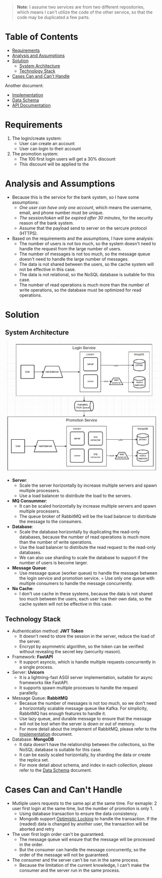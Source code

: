 > **Note**: I assume two services are from two different repositories, which means I can't utilize the code of the other service, so that the code may be duplicated a few parts.

Table of Contents
=================

* [Requirements](#requirements)
* [Analysis and Assumptions](#analysis-and-assumptions)
* [Solution](#solution)
    * [System Architecture](#system-architecture)
    * [Technology Stack](#technology-stack)
* [Cases Can and Can't Handle](#cases-can-and-cant-handle)

Another document:
- [Implementation](docs/implementation.md)
- [Data Schema](docs/data_schema.md)
- [API Documentation](docs/api_documentation.md)

# Requirements
1. The login/create system:
    - User can create an account
    - User can login to their account
2. The promotion system:
    - The 100 first login users will get a 30% discount
    - This discount will be applied to the

# Analysis and Assumptions
- Because this is the service for the bank system, so I have some assumptions:
    - *One user can have only one account*, which means the username, email, and phone number must be unique.
    - *The session/token will be expired after 30 minutes*, for the security reason of the bank system.
    - Assume that the payload send to server on the sercure protocol (HTTPS).
- Based on the requirements and the assumptions, I have some analysis:
    - The number of users is not too much, so the system doesn't need to handle the request from the large number of users.
    - The number of messages is not too much, so the message queue doesn't need to handle the large number of messages.
    - The data is not shared between the users, so the cache system will not be effective in this case.
    - The data is not relational, so the NoSQL database is suitable for this case.
    - The number of read operations is much more than the number of write operations, so the database must be optimized for read operations.
# Solution

## System Architecture
![System Architecture](docs/images/system_diagram.png)
- **Server**:
    - Scale the server horizontally by increase multiple servers and spawn multiple processers.
    - Use a load balancer to distribute the load to the servers.
- **MQ Consummer**:
    - It can be scaled horizontally by increase multiple servers and spawn multiple processers.
    - The queue broker of RabbitMQ will be the load balancer to distribute the message to the consumers.
- **Database**:
    - Scale the database horizontally by duplicating the read-only databases, because the number of read operations is much more than the number of write operations.
    - Use the load balancer to distribute the read request to the read-only databases.
    - We can also use sharding to scale the database to support if the number of users is become larger.
- **Message Queue**:
    - Use message queue (worker queue) to handle the message between the login service and promotion service.
    = Use only one queue with multiple consumers to handle the message concurrently.
- **No Cache**:
    - I don't use cache in these systems, because the data is not shared too much between the users, each user has their own data, so the cache system will not be effective in this case.

## Technology Stack
* Authentication method: **JWT Token**
    - It doesn't need to store the session in the server, reduce the load of the server.
    - Encrypt by asymmetric algorithm, so the token can be verified without revealing the secret key (sercurity reason).
* Framework: **FastAPI**
    - It support asyncio, which is handle multiple requests concurrently in a single process.
* Server: **Uvicorn**
    - It is a lightning-fast ASGI server implementation, suitable for async frameworks like FastAPI.
    - It supports spawn multiple processes to handle the request parallelly.
* Message Queue: **RabbitMQ**
    - Becasue the number of messages is not too much, so we don't need a horizontally scalable message queue like Kafka. For simplicity, RabbitMQ has enough features to handle it.
    - Use lazy queue, and durable message to ensure that the message will not be lost when the server is down or out of memory.
    - For more detail about the implement of RabbitMQ, please refer to the [Implementation](docs/implementation.md) document.
* Database: **MongoDB**
    - It data doesn't have the relationship between the collections, so the NoSQL database is suitable for this case.
    - It can be easily scaled horizontally, by sharding the data or create the replica set.
    - For more detail about schema, and index in each collection, please refer to the [Data Schema](docs/data_schema.md) document.

# Cases Can and Can't Handle
- Mutliple users requests to the same api at the same time. For exmaple: 2 user first login at the same time, but the number of promotion is only 1.
    + Using database transaction to ensure the data consistency.
    + Mongodb support [Optimistic Locking](https://en.wikipedia.org/wiki/Optimistic_concurrency_control) to handle the transaction. If the (readed) data is changed by another user, the transaction will be aborted and retry
- The user first login order can't be guaranteed.
    + The message queue will ensure that the message will be processed in the order.
    + But the consumer can handle the message concurrently, so the order of the message will not be guaranteed.
- The consumer and the server can't be run in the same process.
    + Because the limitation of the current knowledge, I can't make the consumer and the server run in the same process.
